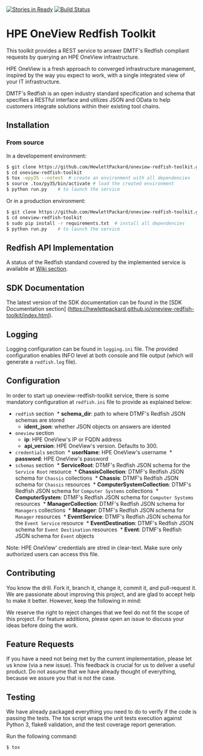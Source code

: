 [![Stories in Ready](https://badge.waffle.io/HewlettPackard/oneview-redfish-toolkit.png?label=ready&title=Ready)](http://waffle.io/HewlettPackard/oneview-redfish-toolkit) [![Build Status](https://travis-ci.org/HewlettPackard/oneview-redfish-toolkit.svg?branch=master)](https://travis-ci.org/HewlettPackard/oneview-redfish-toolkit)

# HPE OneView Redfish Toolkit

This toolkit provides a REST service to answer DMTF's Redfish compliant requests by querying an HPE OneView infrastructure.

HPE OneView is a fresh approach to converged infrastructure management, inspired
by the way you expect to work, with a single integrated view of your IT
infrastructure.

DMTF's Redfish is an open industry standard specification and schema that specifies a RESTful interface and utilizes JSON and OData to help customers integrate solutions within their existing tool chains.

## Installation

### From source

In a developement environment:

```bash
$ git clone https://github.com/HewlettPackard/oneview-redfish-toolkit.git
$ cd oneview-redfish-toolkit
$ tox -epy35 --notest  # create an environment with all dependencies
$ source .tox/py35/bin/activate # load the created environment
$ python run.py    # to launch the service
```

Or in a production environment:

```bash
$ git clone https://github.com/HewlettPackard/oneview-redfish-toolkit.git
$ cd oneview-redfish-toolkit
$ sudo pip install -r requirements.txt  # install all dependencies
$ python run.py    # to launch the service
```

## Redfish API Implementation

A status of the Redfish standand covered by the implemented service is available at [Wiki section](https://github.com/HewlettPackard/oneview-redfish-toolkit/wiki/Redfish-Implementation-Status).

## SDK Documentation

The latest version of the SDK documentation can be found in the [SDK Documentation section] (https://hewlettpackard.github.io/oneview-redfish-toolkit/index.html).

## Logging

Logging configuration can be found in `logging.ini` file. The provided configuration enables INFO level at both console and file output (which will generate a `redfish.log` file).

## Configuration

In order to start up oneview-redfish-toolkit service, there is some mandatory configuration at `redfish.ini` file to provide as explained below:

* `redfish` section
  * **schema_dir**: path to where DTMF's Redfish JSON schemas are stored
  * **ident_json**: whether JSON objects on answers are idented
* `oneview` section
  * **ip**: HPE OneView's IP or FQDN address
  * **api_version**: HPE OneView's version. Defaults to 300.
* `credentials` section
  * **userName**: HPE OneView's username
  * **password**: HPE OneView's password
* `schemas` section
  * **ServiceRoot**: DTMF's Redfish JSON schema for the `Service Root` resource
  * **ChassisCollection**: DTMF's Redfish JSON schema for `Chassis` collections
  * **Chassis**: DTMF's Redfish JSON schema for `Chassis` resources
  * **ComputerSystemCollection**: DTMF's Redfish JSON schema for `Computer Systems` collections
  * **ComputerSystem**: DTMF's Redfish JSON schema for `Computer Systems` resources
  * **ManagerCollection**: DTMF's Redfish JSON schema for `Managers` collections
  * **Manager**: DTMF's Redfish JSON schema for `Manager` resources
  * **EventService**: DTMF's Redfish JSON schema for the `Event Service` resource
  * **EventDestination**: DTMF's Redfish JSON schema for `Event Destination` resources
  * **Event**: DTMF's Redfish JSON schema for `Event` objects

Note: HPE OneView' credentials are stred in clear-text. Make sure only authorized users can access this file.

## Contributing

You know the drill. Fork it, branch it, change it, commit it, and pull-request it.
We are passionate about improving this project, and are glad to accept help to make it better. However, keep the following in mind:

We reserve the right to reject changes that we feel do not fit the scope of this project. For feature additions, please open an issue to discuss your ideas before doing the work.

## Feature Requests

If you have a need not being met by the current implementation, please let us know (via a new issue).
This feedback is crucial for us to deliver a useful product. Do not assume that we have already thought of everything, because we assure you that is not the case.

## Testing

We have already packaged everything you need to do to verify if the code is passing the tests.
The tox script wraps the unit tests execution against Python 3, flake8 validation, and the test coverage report generation.

Run the following command:

```
$ tox
```

